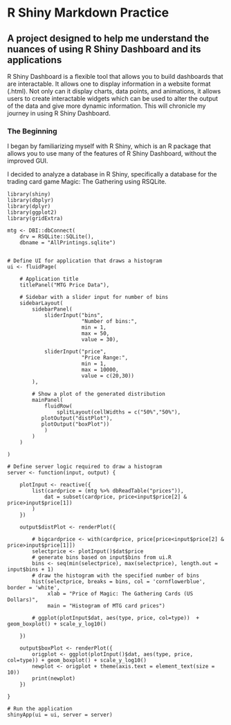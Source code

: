 # R Shiny Markdown Practice
## A project designed to help me understand the nuances of using R Shiny Dashboard and its applications 

R Shiny Dashboard is a flexible tool that allows you to build dashboards that are interactable. It allows one to display information in a website format (.html). Not only can it display charts, data points, and animations, it allows users to create interactable widgets which can be used to alter the output of the data and give more dynamic information. This will chronicle my journey in using R Shiny Dashboard.

### The Beginning

I began by familiarizing myself with R Shiny, which is an R package that allows you to use many of the features of R Shiny Dashboard, without the improved GUI.

I decided to analyze a database in R Shiny, specifically a database for the trading card game Magic: The Gathering using RSQLite. 

```{r}
library(shiny)
library(dbplyr)
library(dplyr)
library(ggplot2)
library(gridExtra)

mtg <- DBI::dbConnect(
    drv = RSQLite::SQLite(), 
    dbname = "AllPrintings.sqlite")

```


```

# Define UI for application that draws a histogram
ui <- fluidPage(

    # Application title
    titlePanel("MTG Price Data"),

    # Sidebar with a slider input for number of bins 
    sidebarLayout(
        sidebarPanel(
            sliderInput("bins",
                        "Number of bins:",
                        min = 1,
                        max = 50,
                        value = 30),
        
            sliderInput("price",
                        "Price Range:",
                        min = 1,
                        max = 10000,
                        value = c(20,30))
        ),

        # Show a plot of the generated distribution
        mainPanel(
            fluidRow(
                splitLayout(cellWidths = c("50%","50%"),
           plotOutput("distPlot"),
           plotOutput("boxPlot"))
            )
        )
    )
    
)

# Define server logic required to draw a histogram
server <- function(input, output) {
    
    plotInput <- reactive({
        list(cardprice = (mtg %>% dbReadTable("prices")),
            dat = subset(cardprice, price<input$price[2] & price>input$price[1])
        )
    })
    
    output$distPlot <- renderPlot({
        
        # bigcardprice <- with(cardprice, price[price<input$price[2] & price>input$price[1]])
        selectprice <- plotInput()$dat$price
        # generate bins based on input$bins from ui.R
        bins <- seq(min(selectprice), max(selectprice), length.out = input$bins + 1)
        # draw the histogram with the specified number of bins
        hist(selectprice, breaks = bins, col = 'cornflowerblue', border = 'white', 
             xlab = "Price of Magic: The Gathering Cards (US Dollars)",
             main = "Histogram of MTG card prices")
        
        # ggplot(plotInput$dat, aes(type, price, col=type))  + geom_boxplot() + scale_y_log10()
        
    })
    
    output$boxPlot <- renderPlot({
        origplot <- ggplot(plotInput()$dat, aes(type, price, col=type)) + geom_boxplot() + scale_y_log10()
        newplot <- origplot + theme(axis.text = element_text(size = 10))
        print(newplot)
    })
    
}

# Run the application 
shinyApp(ui = ui, server = server)

```